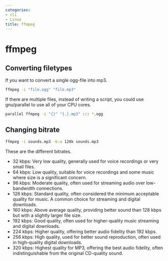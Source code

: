 ```yaml
---
categories:
- cli
- Linux
title: ffmpeg
---
```


# ffmpeg

## Converting filetypes
If you want to convert a single ogg-file into mp3.
```bash
ffmpeg -i "file.ogg" "file.mp3"
```
If there are multiple files, instead of writing a script, you could use gnu/parallel to use all of your CPU cores.
```bash
parallel ffmpeg -i "{}" "{.}.mp3" ::: *.ogg
```
## Changing bitrate

```bash
ffmpeg -i sounds.mp3 -b:a 128k sounds.mp3
```
These are the different bitrates.

- 32 kbps: Very low quality, generally used for voice recordings or very small files.
- 64 kbps: Low quality, suitable for voice recordings and some music where size is a significant concern.
- 96 kbps: Moderate quality, often used for streaming audio over low-bandwidth connections.
- 128 kbps: Standard quality, often considered the minimum acceptable quality for music. A common choice for streaming and digital downloads.
- 160 kbps: Above average quality, providing better sound than 128 kbps but with a slightly larger file size.
- 192 kbps: Good quality, often used for higher-quality music streaming and digital downloads.
- 224 kbps: Higher quality, offering better audio fidelity than 192 kbps.
- 256 kbps: High quality, used for better sound reproduction, often used in high-quality digital downloads.
- 320 kbps: Highest quality for MP3, offering the best audio fidelity, often indistinguishable from the original CD-quality sound.

